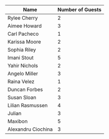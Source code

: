 | Name               | Number of Guests |
| ------------------ | ---------------- |
| Rylee Cherry       | 2                |
| Aimee Howard       | 3                |
| Carl Pacheco       | 1                |
| Karissa Moore      | 2                |
| Sophia Riley       | 2                |
| Imani Stout        | 5                |
| Yahir Nichols      | 2                |
| Angelo Miller      | 3                |
| Raina Velez        | 1                |
| Duncan Forbes      | 2                |
| Susan Sloan        | 3                |
| Lilian Rasmussen   | 4                |
| Julian             | 3                |
| Maxibon            | 5                |
| Alexandru Ciochina | 3                |
